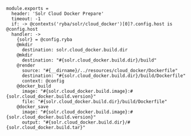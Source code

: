   
    module.exports = 
      header: 'Solr Cloud Docker Prepare'
      timeout: -1
      if: -> @contexts('ryba/solr/cloud_docker')[0]?.config.host is @config.host
      handler: ->
        {solr} = @config.ryba
        @mkdir
          destination: solr.cloud_docker.build.dir
        @mkdir
          destination: "#{solr.cloud_docker.build.dir}/build"
        @render
          source: "#{__dirname}/../resources/cloud_docker/Dockerfile"
          destination: "#{solr.cloud_docker.build.dir}/build/Dockerfile"
          context: @config
        @docker_build
          image: "#{solr.cloud_docker.build.image}:#{solr.cloud_docker.build.version}"
          file: "#{solr.cloud_docker.build.dir}/build/Dockerfile"
        @docker_save
          image: "#{solr.cloud_docker.build.image}:#{solr.cloud_docker.build.version}"
          output: "#{solr.cloud_docker.build.dir}/#{solr.cloud_docker.build.tar}"
        

